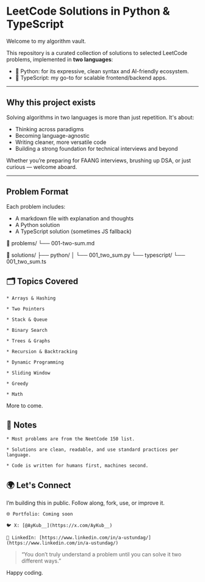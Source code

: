 # LeetCode Solutions in Python & TypeScript

Welcome to my algorithm vault.

This repository is a curated collection of solutions to selected LeetCode problems, implemented in **two languages**:
- 🐍 Python: for its expressive, clean syntax and AI-friendly ecosystem.
- 🧩 TypeScript: my go-to for scalable frontend/backend apps.

---

## Why this project exists

Solving algorithms in two languages is more than just repetition. It's about:
- Thinking across paradigms
- Becoming language-agnostic
- Writing cleaner, more versatile code
- Building a strong foundation for technical interviews and beyond

Whether you’re preparing for FAANG interviews, brushing up DSA, or just curious — welcome aboard.

---

## Problem Format

Each problem includes:
- A markdown file with explanation and thoughts
- A Python solution
- A TypeScript solution (sometimes JS fallback)

📁 problems/
  └── 001-two-sum.md

📁 solutions/
  ├── python/
  │   └── 001_two_sum.py
  └── typescript/
      └── 001_two_sum.ts


## 🗂️ Topics Covered
    * Arrays & Hashing

    * Two Pointers

    * Stack & Queue

    * Binary Search

    * Trees & Graphs

    * Recursion & Backtracking

    * Dynamic Programming

    * Sliding Window

    * Greedy

    * Math

More to come.


## 📌 Notes
    * Most problems are from the NeetCode 150 list.

    * Solutions are clean, readable, and use standard practices per language.

    * Code is written for humans first, machines second.


## 🌍 Let's Connect
I’m building this in public.
Follow along, fork, use, or improve it.


    🌐 Portfolio: Coming soon

    🐦 X: [@AyKub__](https://x.com/AyKub__)

    💼 LinkedIn: [https://www.linkedin.com/in/a-ustundag/](https://www.linkedin.com/in/a-ustundag/)


> “You don’t truly understand a problem until you can solve it two different ways.”

Happy coding.
